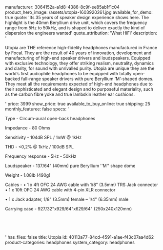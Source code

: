 manufacturer: 3064152a-a1d8-4386-8c9f-ee85ab1f1c04
product_hero_image: /assets/utopia-1603920261.jpg
available_for_demo: true
quote: 'Its 35 years of speaker design experience shows here. The highlight is the 40mm Beryllium drive unit, which covers the frequency range from 5Hz to 50kHz, and is shaped to deliver exactly the kind of dispersion the engineers wanted'
quote_attribution: 'What HiFi'
description: '<p>Utopia are THE reference high-fidelity headphones manufactured in France by Focal. They are the result of 40 years of innovation, development and manufacturing of high-end speaker drivers and loudspeakers. Equipped with exclusive technology, they offer striking realism, neutrality, dynamics and clarity, for sound with unrivalled purity. Utopia are unique they are the world’s first audiophile headphones to be equipped with totally open-backed full-range speaker drivers with pure Beryllium ’M’-shaped domes. They meet all the requirements expected of high-end headphones due to their sophisticated and elegant design and to purposeful materiality, such as the carbon fibre yoke and true lambskin leather ear cushions.</p>'
price: 3999
show_price: true
available_to_buy_online: true
shipping: 25
monthly_featuree: false
specs: '<p>Type - Circum-aural open-back headphones</p><p>Impedance - 80 Ohms</p><p>Sensitivity - 104dB SPL / 1mW @ 1kHz</p><p>THD - &lt;0,2% @ 1kHz / 100dB SPL</p><p>Frequency response - 5Hz - 50kHz</p><p>Loudspeaker - 137/64" (40mm) pure Beryllium ''M'' shape dome</p><p>Weight - 1.08lb (490g)</p><p>Cables - • 1 x 4ft OFC 24 AWG cable with 1/8" (3.5mm) TRS Jack connector • 1 x 10ft OFC 24 AWG cable with 4-pin XLR connector</p><p>• 1 x Jack adapter, 1/8" (3.5mm) female – 1/4" (6.35mm) male</p><p>Carrying case - 927/32"x929/64"x629/64" (250x240x120mm)</p><p><br></p><p><br></p>'
has_files: false
title: Utopia
id: 40113a77-84cd-4591-a1ae-f43c07aa4d62
product-categories: headphones
system_category: headphones
